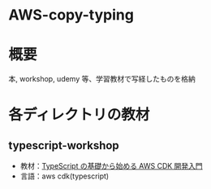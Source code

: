 # AWS-copy-typing

# 概要

本, workshop, udemy 等、学習教材で写経したものを格納

# 各ディレクトリの教材

## typescript-workshop

- 教材：[TypeScript の基礎から始める AWS CDK 開発入門](https://catalog.workshops.aws/typescript-and-cdk-for-beginner/ja-JP)
- 言語：aws cdk(typescript)
